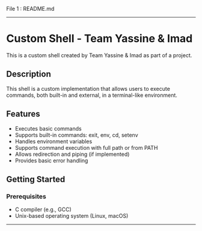 File 1 : README.md
***************************************************************************
# Custom Shell - Team Yassine & Imad

This is a custom shell created by Team Yassine & Imad as part of a project.

## Description

This shell is a custom implementation that allows users to execute commands, both built-in and external, in a terminal-like environment.

## Features

- Executes basic commands
- Supports built-in commands: exit, env, cd, setenv
- Handles environment variables
- Supports command execution with full path or from PATH
- Allows redirection and piping (if implemented)
- Provides basic error handling

## Getting Started

### Prerequisites

- C compiler (e.g., GCC)
- Unix-based operating system (Linux, macOS)
***************************************************************************

